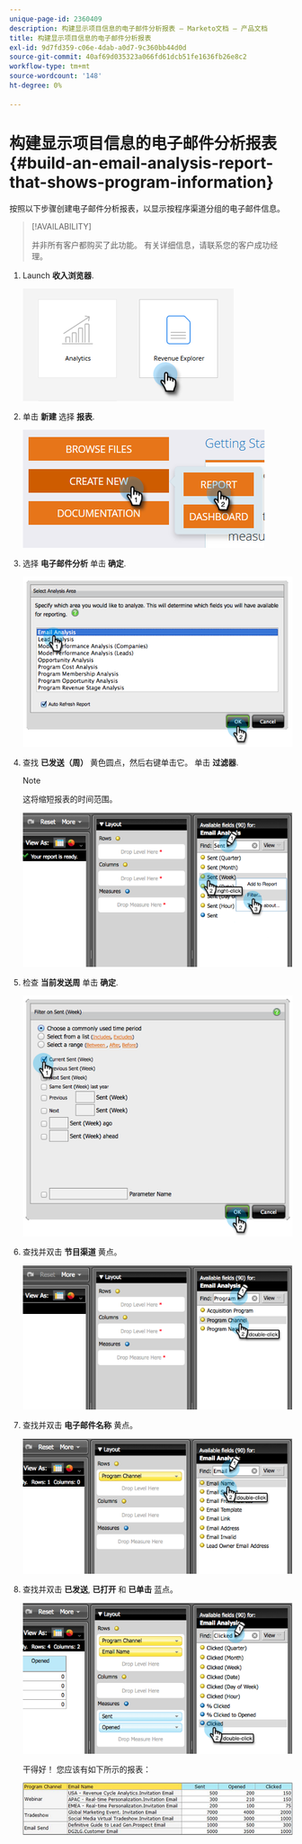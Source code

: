 ```yaml
---
unique-page-id: 2360409
description: 构建显示项目信息的电子邮件分析报表 — Marketo文档 — 产品文档
title: 构建显示项目信息的电子邮件分析报表
exl-id: 9d7fd359-c06e-4dab-a0d7-9c360bb44d0d
source-git-commit: 40af69d035323a066fd61dcb51fe1636fb26e8c2
workflow-type: tm+mt
source-wordcount: '148'
ht-degree: 0%

---
```


# 构建显示项目信息的电子邮件分析报表 {#build-an-email-analysis-report-that-shows-program-information}

按照以下步骤创建电子邮件分析报表，以显示按程序渠道分组的电子邮件信息。

>[!AVAILABILITY]
>
>并非所有客户都购买了此功能。 有关详细信息，请联系您的客户成功经理。

1. Launch **收入浏览器**.

   ![](assets/report-that-shows-program-information-1.png)

1. 单击 **新建** 选择 **报表**.

   ![](assets/report-that-shows-program-information-2.png)

1. 选择 **电子邮件分析** 单击 **确定**.

   ![](assets/image2014-9-17-19-3a43-3a20.png)

1. 查找 **已发送（周）** 黄色圆点，然后右键单击它。 单击 **过滤器**.

   >[!NOTE]
   >
   >这将缩短报表的时间范围。

   ![](assets/image2014-9-17-19-3a43-3a49.png)

1. 检查 **当前发送周** 单击 **确定**.

   ![](assets/image2014-9-17-19-3a43-3a59.png)

1. 查找并双击 **节目渠道** 黄点。

   ![](assets/image2014-9-17-19-3a44-3a14.png)

1. 查找并双击 **电子邮件名称** 黄点。

   ![](assets/image2014-9-17-19-3a44-3a34.png)

1. 查找并双击 **已发送**, **已打开** 和 **已单击** 蓝点。

   ![](assets/image2014-9-17-19-3a44-3a41.png)

   干得好！ 您应该有如下所示的报表：

   ![](assets/image2014-9-17-19-3a45-3a1.png)
